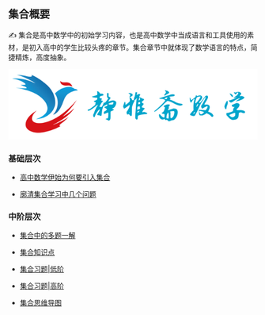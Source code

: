 ## 集合概要 <!-- {docsify-ignore} -->

:writing_hand: 集合是高中数学中的初始学习内容，也是高中数学中当成语言和工具使用的素材，是初入高中的学生比较头疼的章节。集合章节中就体现了数学语言的特点，简捷精炼，高度抽象。

![](_media/992978-20211106200653478-1467596437.png)

###   基础层次

* [高中数学伊始为何要引入集合](https://www.cnblogs.com/wanghai0666/p/13489188.html)

* [廓清集合学习中几个问题](http://www.cnblogs.com/wanghai0666/p/7327638.html)

###   中阶层次

*  [集合中的多题一解](https://www.cnblogs.com/wanghai0666/p/17690959.html)

*  [集合知识点](http://www.cnblogs.com/wanghai0666/p/7171155.html)

*  [集合习题|低阶](http://www.cnblogs.com/wanghai0666/p/6782025.html)

*  [集合习题|高阶](https://www.cnblogs.com/wanghai0666/p/18360151) 

*  [集合思维导图](https://www.cnblogs.com/wanghai0666/p/13531833.html)
